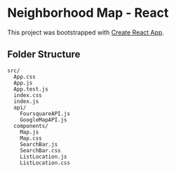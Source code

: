 # Neighborhood Map - React

This project was bootstrapped with [Create React App](https://github.com/facebookincubator/create-react-app).

## Folder Structure

```
src/
  App.css
  App.js
  App.test.js
  index.css
  index.js
  api/
    FoursquareAPI.js
    GoogleMapAPI.js
  components/
    Map.js
    Map.css
    SearchBar.js
    SearchBar.css
    ListLocation.js
    ListLocation.css
```

